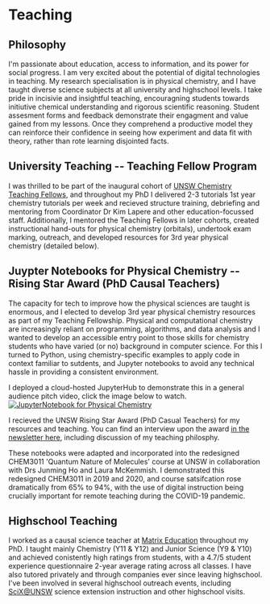 # Teaching

## Philosophy 
I'm passionate about education, access to information, and its power for social progress.  I am very excited about the potential of digital technologies in teaching. My research specialisation is in physical chemistry, and I have taught diverse science subjects at all university and highschool levels. I take pride in incisivie and insightful teaching, encouragning students towards initiutive chemical understanding and rigorous scientific reasoning. Student assesment forms and feedback demonstrate their engagment and value gained from my lessons. Once they comprehend a productive model they can reinforce their confidence in seeing how experiment and data fit with theory, rather than rote learning disjointed facts. 

## University Teaching -- Teaching Fellow Program
I was thrilled to be part of the inaugural cohort of [UNSW Chemistry Teaching Fellows](https://www.chemistry.unsw.edu.au/current-students/postgraduate-research/scholarships/teaching-fellowship "UNSW Chemistry Teaching Fellows details"), and throughout my PhD I delivered 2-3 tutorials 1st year chemistry tutorials per week and recieved structure training, debriefing and mentoring from Coordinator Dr Kim Lapere and other education-focussed staff. Additionally, I mentored the Teaching Fellows in
later cohorts, created instructional hand-outs for physical chemistry (orbitals), undertook exam marking, outreach, and developed resources for 3rd year physical chemistry (detailed below).


## Juypter Notebooks for Physical Chemistry -- Rising Star Award (PhD Causal Teachers)
The capacity for tech to improve how the physical sciences are taught is enormous, and I elected to develop 3rd year physical chemistry resources as part of my Teaching Fellowship. Physical and computational chemistry are increasingly reliant on programming,  algorithms, and data analysis and I wanted to develop an accessible entry point to those skills for chemistry students who have varied (or no) background in computer science. For this I turned to Python,
using chemistry-specific examples to apply code in context familiar to sutdents, and Jupyter notebooks to avoid any technical hassle in providing a consistent environment. 

I deployed a cloud-hosted JupyterHub to demonstrate this in a general audience pitch video, click the image below to watch. 
[![JupyterNotebook for Physical Chemistry](https://img.youtube.com/vi/c_rki9CYYGg/0.jpg)](https://youtu.be/c_rki9CYYGg)

I recieved the UNSW Rising Star Award (PhD Casual Teachers) for my resources and teaching. You can find an interview upon the award [in the newsletter here](https://mailchi.mp/034ed4ae6bb3/march-2019-newsletter-from-the-dean-of-science-460037), including discussion of my teaching philosphy.

These notebooks were adapted and incorporated into the redesigned CHEM3011 'Quantum Nature of Molecules' course at UNSW in collaboration with Drs Junming Ho and Laura McKemmish. I demonstrated this redesigned CHEM3011 in 2019 and 2020, and course satsifcation rose dramatically from 65% to 94%, with the use of digital instruction being crucially important for remote teaching during the COVID-19 pandemic.

## Highschool Teaching
I worked as a causal science teacher at [Matrix Education](https://www.matrix.edu.au/) throughout my PhD. I taught mainly Chemistry (Y11 & Y12) and Junior Science (Y9 & Y10) and achieved conistently high ratings from students, with a 4.7/5 student experience questionnaire 2-year average rating across all classes. I have also tutored privately and through companies ever since leaving highschool.  I've been involved in several highschool outreach events, including [SciX@UNSW](https://www.science.unsw.edu.au/using-computational-tools-develop-new-materials-water-purification) science extension instruction and other highschool visits.
